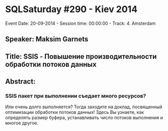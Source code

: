 # SQLSaturday #290 - Kiev 2014
Event Date: 20-09-2014 - Session time: 00:00:00 - Track: 4. Amsterdam
## Speaker: Maksim Garnets
## Title: SSIS - Повышение производительности обработки потоков данных
## Abstract:
### SSIS пакет при выполнении съедает много ресурсов? 
Или очень долго выполняется? 
Тогда заходите на доклад, посвященный оптимизации обработки потоков данных! 
Здесь Вы узнаете, как определять размер буфера, устанавливать число потоков выполнения и многое другое. 
